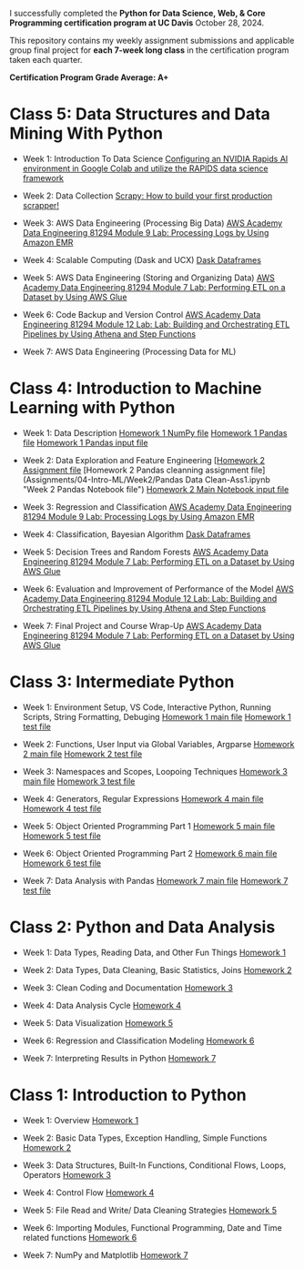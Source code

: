 I successfully completed the **Python for Data Science, Web, & Core Programming certification program at UC Davis** October 28, 2024.

This repository contains my weekly assignment submissions and applicable group final project for **each 7-week long class** in the certification program taken each quarter.

**Certification Program Grade Average: A+**

# Class 5: Data Structures and Data Mining With Python 

- Week 1: Introduction To Data Science [Configuring an NVIDIA Rapids AI environment in Google Colab and utilize the RAPIDS data science framework](Assignments/05-Data-Mining/Module_1_Assignment.ipynb "Week 1 Notebook file")

- Week 2: Data Collection [Scrapy: How to build your first production scrapper!](Assignments/05-Data-Mining/chocolatespider.py "Week 2 spider.py file")

- Week 3: AWS Data Engineering (Processing Big Data) [AWS Academy Data Engineering 81294 Module 9 Lab: Processing Logs by Using Amazon EMR](Assignments/05-Data-Mining/Module_3_Assignment.jpg "Week 3 Lab Grade screenshot")

- Week 4: Scalable Computing (Dask and UCX) [Dask Dataframes](Assignments/05-Data-Mining/Module_4_Assignment.ipynb "Week 4 Notebook file")

- Week 5: AWS Data Engineering (Storing and Organizing Data) [AWS Academy Data Engineering 81294 Module 7 Lab: Performing ETL on a Dataset by Using AWS Glue](Assignments/05-Data-Mining/Module_5_Assignment.jpg "Week 5 Lab Grade screenshot")

- Week 6: Code Backup and Version Control [AWS Academy Data Engineering 81294 Module 12 Lab: Lab: Building and Orchestrating ETL Pipelines by Using Athena and Step Functions](Assignments/05-Data-Mining/Module_6_Assignment.jpg "Week 6 Lab Grade screenshot")

- Week 7: AWS Data Engineering (Processing Data for ML)


# Class 4: Introduction to Machine Learning with Python

- Week 1: Data Description [Homework 1 NumPy file](Assignments/04-Intro-ML/Week1/02_numpy_final.ipynb "Week 1 NumPy Notebook file") [Homework 1 Pandas file](Assignments/04-Intro-ML/Week1/Pandas_final_Questions-1-1.ipynb "Week 1 Pandas Notebook file") [Homework 1 Pandas input file](Assignments/04-Intro-ML/Week1/alcohol_data.csv "Week 1 Input file") 

- Week 2: Data Exploration and Feature Engineering [[Homework 2 Assignment file](Assignments/04-Intro-ML/Week2/ForestFires-Assignment.ipynb "Week 2 Main Notebook file") [Homework 2 Pandas cleanning assignment file](Assignments/04-Intro-ML/Week2/Pandas Data Clean-Ass1.ipynb "Week 2 Pandas Notebook file") [Homework 2 Main Notebook input file](Assignments/04-Intro-ML/Week2/forestfires.csv "Week 2 Input file")
- Week 3: Regression and Classification [AWS Academy Data Engineering 81294 Module 9 Lab: Processing Logs by Using Amazon EMR](Assignments/05-Data-Mining/Module_3_Assignment.jpg "Week 3 Lab Grade screenshot")

- Week 4: Classification, Bayesian Algorithm [Dask Dataframes](Assignments/05-Data-Mining/Module_4_Assignment.ipynb "Week 4 Notebook file")

- Week 5: Decision Trees and Random Forests [AWS Academy Data Engineering 81294 Module 7 Lab: Performing ETL on a Dataset by Using AWS Glue](Assignments/05-Data-Mining/Module_5_Assignment.jpg "Week 5 Lab Grade screenshot")

- Week 6: Evaluation and Improvement of Performance of the Model [AWS Academy Data Engineering 81294 Module 12 Lab: Lab: Building and Orchestrating ETL Pipelines by Using Athena and Step Functions](Assignments/05-Data-Mining/Module_6_Assignment.jpg "Week 6 Lab Grade screenshot")

- Week 7: Final Project and Course Wrap-Up [AWS Academy Data Engineering 81294 Module 7 Lab: Performing ETL on a Dataset by Using AWS Glue](Assignments/05-Data-Mining/Module_5_Assignment.jpg "Week 5 Lab Grade screenshot")


# Class 3: Intermediate Python 

- Week 1: Environment Setup, VS Code, Interactive Python, Running Scripts, String Formatting, Debuging [Homework 1 main file](Assignments/03-Intermediate-Python/week_1_assignment.py "Week 1 Python file") [Homework 1 test file](Assignments/03-Intermediate-Python/week_1_assignment_test.py "Week 1 Python test file")

- Week 2: Functions, User Input via Global Variables, Argparse [Homework 2 main file](Assignments/03-Intermediate-Python/week_2_assignment.py "Week 2 Python file") [Homework 2 test file](Assignments/03-Intermediate-Python/week_2_assignment_test.py "Week 2 Python test file")

- Week 3: Namespaces and Scopes, Loopoing Techniques [Homework 3 main file](Assignments/03-Intermediate-Python/week_3_assignment.py "Week 3 Python file") [Homework 3 test file](Assignments/03-Intermediate-Python/week_3_assignment_test.py "Week 3 Python test file")
  
- Week 4: Generators, Regular Expressions [Homework 4 main file](Assignments/03-Intermediate-Python/week_4_assignment.py "Week 4 Python file") [Homework 4 test file](Assignments/03-Intermediate-Python/week_4_assignment_test.py "Week 4 Python test file")

- Week 5: Object Oriented Programming Part 1 [Homework 5 main file](Assignments/03-Intermediate-Python/week_5_assignment.py "Week 5 Python file") [Homework 5 test file](Assignments/03-Intermediate-Python/week_5_assignment_test.py "Week 5 Python test file")

- Week 6: Object Oriented Programming Part 2 [Homework 6 main file](Assignments/03-Intermediate-Python/week_6_assignment.py "Week 6 Python file") [Homework 6 test file](Assignments/03-Intermediate-Python/week_6_assignment_test.py "Week 6 Python test file")

- Week 7: Data Analysis with Pandas [Homework 7 main file](Assignments/03-Intermediate-Python/week_7_assignment.py "Week 7 Python file") [Homework 7 test file](Assignments/03-Intermediate-Python/week_7_assignment_test.py "Week 7 Python test file")


# Class 2: Python and Data Analysis 

- Week 1: Data Types, Reading Data, and Other Fun Things [Homework 1](Assignments/02-Python-Data-Analytics/Week1_ProblemSet.ipynb "Week 1 Notebook file")

- Week 2: Data Types, Data Cleaning, Basic Statistics, Joins [Homework 2](Assignments/02-Python-Data-Analytics/Week2_ProblemSet.ipynb "Week 2 Notebook file")

- Week 3: Clean Coding and Documentation [Homework 3](Assignments/02-Python-Data-Analytics/Week3_ProblemSet.ipynb "Week 3 Notebook file")

- Week 4: Data Analysis Cycle [Homework 4](Assignments/02-Python-Data-Analytics/Week4_ProblemSet.ipynb "Week 4 Notebook file")

- Week 5: Data Visualization [Homework 5](Assignments/02-Python-Data-Analytics/Week5_ProblemSet.ipynb "Week 5 Notebook file")

- Week 6: Regression and Classification Modeling [Homework 6](Assignments/02-Python-Data-Analytics/Week6_ProblemSet.ipynb "Week 6 Notebook file")

- Week 7: Interpreting Results in Python [Homework 7](https://github.com/bluealday/Loan-Defaults-Intro-to-Data-Analysis-Group-Project "Final Group Project")


# Class 1: Introduction to Python 

- Week 1: Overview [Homework 1](Assignments/01-Intro-To-Python/Week-1-Homework.py "Week 1 Python file")

- Week 2: Basic Data Types, Exception Handling, Simple Functions [Homework 2](Assignments/01-Intro-To-Python/Week-2-Homework.ipynb "Week 2 Notebook file")

- Week 3: Data Structures, Built-In Functions, Conditional Flows, Loops, Operators [Homework 3](Assignments/01-Intro-To-Python/Week-3-Homework.ipynb "Week 3 Notebook file")

- Week 4: Control Flow [Homework 4](Assignments/01-Intro-To-Python/Week-4-Homework.ipynb "Week 4 Notebook file")

- Week 5: File Read and Write/ Data Cleaning Strategies [Homework 5](Assignments/01-Intro-To-Python/Week-5-Homework.ipynb "Week 5 Notebook file")

- Week 6: Importing Modules, Functional Programming, Date and Time related functions [Homework 6](Assignments/01-Intro-To-Python/Week-6-Homework.ipynb "Week 6 Notebook file")

- Week 7: NumPy and Matplotlib [Homework 7](Assignments/01-Intro-To-Python/Week-7-Homework.ipynb "Week 7 Notebook file")
